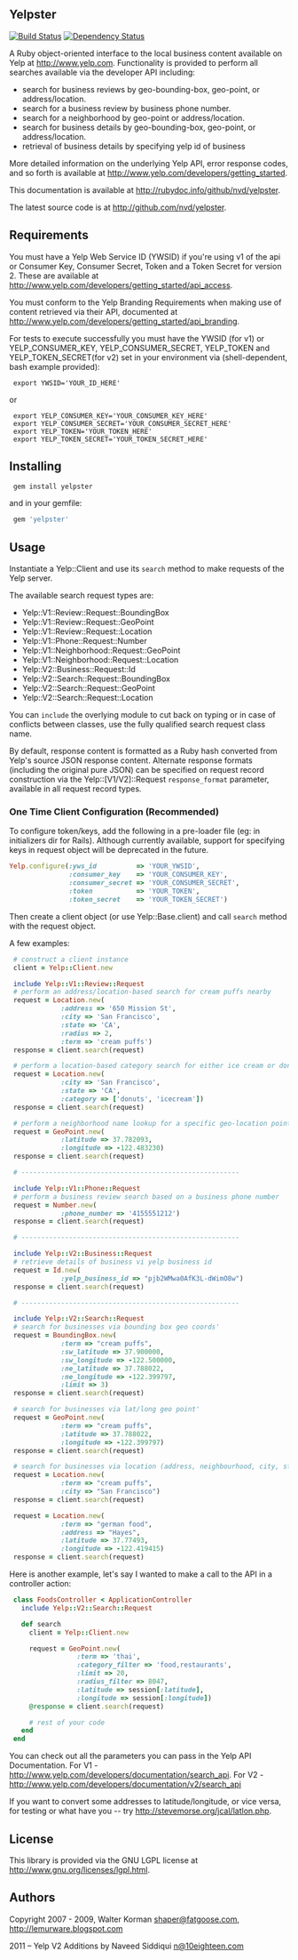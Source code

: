 ## Yelpster

[![Build Status](https://travis-ci.org/nvd/yelpster.png?branch=develop)](https://travis-ci.org/nvd/yelpster)
[![Dependency Status](https://gemnasium.com/nvd/yelpster.png)](https://gemnasium.com/nvd/yelpster)

A Ruby object-oriented interface to the local business content available
on Yelp at http://www.yelp.com.  Functionality is provided to perform
all searches available via the developer API including:

* search for business reviews by geo-bounding-box, geo-point, or address/location.
* search for a business review by business phone number.
* search for a neighborhood by geo-point or address/location.
* search for business details by geo-bounding-box, geo-point, or address/location.
* retrieval of business details by specifying yelp id of business

More detailed information on the underlying Yelp API, error response codes, and so forth is available at http://www.yelp.com/developers/getting_started.

This documentation is available at http://rubydoc.info/github/nvd/yelpster.

The latest source code is at http://github.com/nvd/yelpster.

## Requirements

You must have a Yelp Web Service ID (YWSID) if you're using v1 of the api or Consumer Key, Consumer Secret, Token and a Token Secret for version 2. These are available at http://www.yelp.com/developers/getting_started/api_access.

You must conform to the Yelp Branding Requirements when making use of content
retrieved via their API, documented at http://www.yelp.com/developers/getting_started/api_branding.

For tests to execute successfully you must have the YWSID (for v1) or YELP_CONSUMER_KEY, YELP_CONSUMER_SECRET, YELP_TOKEN and YELP_TOKEN_SECRET(for v2) set in your environment via (shell-dependent, bash example provided):

```console
 export YWSID='YOUR_ID_HERE'
```

or

```console
 export YELP_CONSUMER_KEY='YOUR_CONSUMER_KEY_HERE'
 export YELP_CONSUMER_SECRET='YOUR_CONSUMER_SECRET_HERE'
 export YELP_TOKEN='YOUR_TOKEN_HERE'
 export YELP_TOKEN_SECRET='YOUR_TOKEN_SECRET_HERE'
```

## Installing

```console
 gem install yelpster
```

and in your gemfile:

```ruby
 gem 'yelpster'
```

## Usage

Instantiate a Yelp::Client and use its ```search``` method to make requests of
the Yelp server.

The available search request types are:

* Yelp::V1::Review::Request::BoundingBox
* Yelp::V1::Review::Request::GeoPoint
* Yelp::V1::Review::Request::Location
* Yelp::V1::Phone::Request::Number
* Yelp::V1::Neighborhood::Request::GeoPoint
* Yelp::V1::Neighborhood::Request::Location
* Yelp::V2::Business::Request::Id
* Yelp::V2::Search::Request::BoundingBox
* Yelp::V2::Search::Request::GeoPoint
* Yelp::V2::Search::Request::Location

You can ```include``` the overlying module to cut back on typing
or in case of conflicts between classes, use the fully qualified search request class name.

By default, response content is formatted as a Ruby hash converted from Yelp's
source JSON response content. Alternate response formats (including the
original pure JSON) can be specified on request record construction via the
Yelp::[V1/V2]::Request ```response_format``` parameter, available in all request record
types.

### One Time Client Configuration (Recommended)
To configure token/keys, add the following in a pre-loader file (eg: in initializers dir for Rails).
Although currently available, support for specifying keys in request object will be deprecated in the future.

```ruby
Yelp.configure(:yws_id          => 'YOUR_YWSID',
               :consumer_key    => 'YOUR_CONSUMER_KEY',
               :consumer_secret => 'YOUR_CONSUMER_SECRET',
               :token           => 'YOUR_TOKEN',
               :token_secret    => 'YOUR_TOKEN_SECRET')
```
Then create a client object (or use Yelp::Base.client) and call ```search``` method with the request object.

A few examples:

```ruby
 # construct a client instance
 client = Yelp::Client.new

 include Yelp::V1::Review::Request
 # perform an address/location-based search for cream puffs nearby
 request = Location.new(
             :address => '650 Mission St',
             :city => 'San Francisco',
             :state => 'CA',
             :radius => 2,
             :term => 'cream puffs')
 response = client.search(request)

 # perform a location-based category search for either ice cream or donut shops in SF
 request = Location.new(
             :city => 'San Francisco',
             :state => 'CA',
             :category => ['donuts', 'icecream'])
 response = client.search(request)

 # perform a neighborhood name lookup for a specific geo-location point
 request = GeoPoint.new(
             :latitude => 37.782093,
             :longitude => -122.483230)
 response = client.search(request)

 # -------------------------------------------------------

 include Yelp::V1::Phone::Request
 # perform a business review search based on a business phone number
 request = Number.new(
             :phone_number => '4155551212')
 response = client.search(request)

 # -------------------------------------------------------

 include Yelp::V2::Business::Request
 # retrieve details of business vi yelp business id
 request = Id.new(
             :yelp_business_id => "pjb2WMwa0AfK3L-dWimO8w")
 response = client.search(request)

 # -------------------------------------------------------

 include Yelp::V2::Search::Request
 # search for businesses via bounding box geo coords'
 request = BoundingBox.new(
             :term => "cream puffs",
             :sw_latitude => 37.900000,
             :sw_longitude => -122.500000,
             :ne_latitude => 37.788022,
             :ne_longitude => -122.399797,
             :limit => 3)
 response = client.search(request)

 # search for businesses via lat/long geo point'
 request = GeoPoint.new(
             :term => "cream puffs",
             :latitude => 37.788022,
             :longitude => -122.399797)
 response = client.search(request)

 # search for businesses via location (address, neighbourhood, city, state, zip, country, latitude, longitude)'
 request = Location.new(
             :term => "cream puffs",
             :city => "San Francisco")
 response = client.search(request)

 request = Location.new(
             :term => "german food",
             :address => "Hayes",
             :latitude => 37.77493,
             :longitude => -122.419415)
 response = client.search(request)
```

Here is another example, let's say I wanted to make a call to the API in a controller action:

```ruby
 class FoodsController < ApplicationController
   include Yelp::V2::Search::Request

   def search
     client = Yelp::Client.new

     request = GeoPoint.new(
                 :term => 'thai',
                 :category_filter => 'food,restaurants',
                 :limit => 20,
                 :radius_filter => 8047,
                 :latitude => session[:latitude],
                 :longitude => session[:longitude])
     @response = client.search(request)

     # rest of your code
   end
 end
 ```

You can check out all the parameters you can pass in the Yelp API Documentation. For V1 - http://www.yelp.com/developers/documentation/search_api. For V2 - http://www.yelp.com/developers/documentation/v2/search_api

If you want to convert some addresses to latitude/longitude, or vice
versa, for testing or what have you -- try http://stevemorse.org/jcal/latlon.php.

## License

This library is provided via the GNU LGPL license at http://www.gnu.org/licenses/lgpl.html.

## Authors

Copyright 2007 - 2009, Walter Korman <shaper@fatgoose.com>, http://lemurware.blogspot.com

2011 – Yelp V2 Additions by Naveed Siddiqui <n@10eighteen.com>

